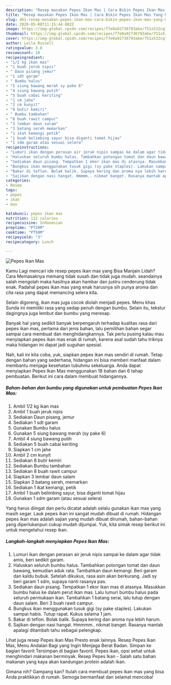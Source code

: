 ```yaml
---
description: "Resep masakan Pepes Ikan Mas | Cara Bikin Pepes Ikan Mas Yang Mudah Dan Praktis"
title: "Resep masakan Pepes Ikan Mas | Cara Bikin Pepes Ikan Mas Yang Mudah Dan Praktis"
slug: 461-resep-masakan-pepes-ikan-mas-cara-bikin-pepes-ikan-mas-yang-mudah-dan-praktis
date: 2020-05-08T11:15:44.002Z
image: https://img-global.cpcdn.com/recipes/f7e0a92736793abe/751x532cq70/pepes-ikan-mas-foto-resep-utama.jpg
thumbnail: https://img-global.cpcdn.com/recipes/f7e0a92736793abe/751x532cq70/pepes-ikan-mas-foto-resep-utama.jpg
cover: https://img-global.cpcdn.com/recipes/f7e0a92736793abe/751x532cq70/pepes-ikan-mas-foto-resep-utama.jpg
author: Leila Russell
ratingvalue: 3.8
reviewcount: 10
recipeingredient:
- "1/2 kg ikan mas"
- "1 buah jeruk nipis"
- " Daun pisang jemur"
- "1 sdt garam"
- " Bumbu halus"
- "5 siung bawang merah sy pake 6"
- "4 siung bawang putih"
- "5 buah cabai keriting"
- "1 cm jahe"
- "2 cm kunyit"
- "8 butir kemiri"
- " Bumbu tambahan"
- "8 buah rawit campur"
- "3 lembar daun salam"
- "3 batang sereh memarkan"
- "1 ikat kemangi petik"
- "1 buah belimbing sayur bisa diganti tomat hijau"
- "1 sdm garam atau sesuai selera"
recipeinstructions:
- "Lumuri ikan dengan perasan air jeruk nipis sampai ke dalam agar tidak amis, beri sedikit garam."
- "Haluskan seluruh bumbu halus. Tambahkan potongan tomat dan daun bawang, kemudian aduk rata. Tambahkan daun kemangi. Beri garam dan kaldu bubuk. Setelah dikukus, rasa asin akan berkurang. Jadi sy beri garam 1 sdm, supaya nanti rasanya pas."
- "Sediakan daun pisang. Tempatkan 1 ekor ikan mas di atasnya. Masukkan bumbu halus ke dalam perut ikan mas. Lalu lumuri bumbu halus pada seluruh permukaan ikan. Tambahkan 1 batang serai, lalu tutup dengan daun salam. Beri 3 buah rawit campur."
- "Bungkus ikan menggunakan tusuk gigi (sy pake staples). Lakukan sampai habis. Tutup rapat. Kukus selama 1 jam."
- "Bakar di teflon. Bolak balik. Supaya kering dan aroma nya lebih harum."
- "Sajikan dengan nasi hangat. Hmmmm.. nikmat banget. Rasanya mantab apalagi ditambah tahu sebagai pelengkap."
categories:
- Resep
tags:
- pepes
- ikan
- mas

katakunci: pepes ikan mas 
nutrition: 112 calories
recipecuisine: Indonesian
preptime: "PT20M"
cooktime: "PT50M"
recipeyield: "3"
recipecategory: Lunch

---
```



![Pepes Ikan Mas](https://img-global.cpcdn.com/recipes/f7e0a92736793abe/751x532cq70/pepes-ikan-mas-foto-resep-utama.jpg)

Kamu Lagi mencari ide resep pepes ikan mas yang Bisa Manjain Lidah? Cara Memasaknya memang tidak susah dan tidak juga mudah. seandainya salah mengolah maka hasilnya akan hambar dan justru cenderung tidak enak. Padahal pepes ikan mas yang enak harusnya sih punya aroma dan cita rasa yang dapat memancing selera kita.

Selain digoreng, ikan mas juga cocok diolah menjadi pepes. Menu khas Sunda ini memiliki rasa yang sedap penuh dengan bumbu. Selain itu, tekstur dagingnya juga lembut dan bumbu yang meresap.

Banyak hal yang sedikit banyak berpengaruh terhadap kualitas rasa dari pepes ikan mas, pertama dari jenis bahan, lalu pemilihan bahan segar sampai cara membuat dan menghidangkannya. Tak perlu pusing kalau mau menyiapkan pepes ikan mas enak di rumah, karena asal sudah tahu triknya maka hidangan ini dapat jadi suguhan spesial.


Nah, kali ini kita coba, yuk, siapkan pepes ikan mas sendiri di rumah. Tetap dengan bahan yang sederhana, hidangan ini bisa memberi manfaat dalam membantu menjaga kesehatan tubuhmu sekeluarga. Anda dapat menyiapkan Pepes Ikan Mas menggunakan 18 bahan dan 6 tahap pembuatan. Berikut ini cara dalam membuat hidangannya.

<!--inarticleads1-->

##### Bahan-bahan dan bumbu yang digunakan untuk pembuatan Pepes Ikan Mas:

1. Ambil 1/2 kg ikan mas
1. Ambil 1 buah jeruk nipis
1. Sediakan  Daun pisang, jemur
1. Sediakan 1 sdt garam
1. Gunakan  Bumbu halus
1. Gunakan 5 siung bawang merah (sy pake 6)
1. Ambil 4 siung bawang putih
1. Sediakan 5 buah cabai keriting
1. Siapkan 1 cm jahe
1. Ambil 2 cm kunyit
1. Sediakan 8 butir kemiri
1. Sediakan  Bumbu tambahan
1. Sediakan 8 buah rawit campur
1. Siapkan 3 lembar daun salam
1. Siapkan 3 batang sereh, memarkan
1. Sediakan 1 ikat kemangi, petik
1. Ambil 1 buah belimbing sayur, bisa diganti tomat hijau
1. Gunakan 1 sdm garam (atau sesuai selera)


Yang harus diingat dan perlu dicatat adalah selalu gunakan ikan mas yang masih segar. Lauk pepes ikan ini sangat mudah dibuat di rumah. Hidangan pepes ikan mas adalah sajian yang mudah dibuat dirumah, bahan-bahan yang diperlukanpun cukup mudah dijumpai. Yuk, kita simak resep berikut ini untuk mengetahui resep ikan. 

<!--inarticleads2-->

##### Langkah-langkah menyiapkan Pepes Ikan Mas:

1. Lumuri ikan dengan perasan air jeruk nipis sampai ke dalam agar tidak amis, beri sedikit garam.
1. Haluskan seluruh bumbu halus. Tambahkan potongan tomat dan daun bawang, kemudian aduk rata. Tambahkan daun kemangi. Beri garam dan kaldu bubuk. Setelah dikukus, rasa asin akan berkurang. Jadi sy beri garam 1 sdm, supaya nanti rasanya pas.
1. Sediakan daun pisang. Tempatkan 1 ekor ikan mas di atasnya. Masukkan bumbu halus ke dalam perut ikan mas. Lalu lumuri bumbu halus pada seluruh permukaan ikan. Tambahkan 1 batang serai, lalu tutup dengan daun salam. Beri 3 buah rawit campur.
1. Bungkus ikan menggunakan tusuk gigi (sy pake staples). Lakukan sampai habis. Tutup rapat. Kukus selama 1 jam.
1. Bakar di teflon. Bolak balik. Supaya kering dan aroma nya lebih harum.
1. Sajikan dengan nasi hangat. Hmmmm.. nikmat banget. Rasanya mantab apalagi ditambah tahu sebagai pelengkap.


Lihat juga resep Pepes ikan Mas Presto enak lainnya. Resep Pepes Ikan Mas, Menu Andalan Bagi yang Ingin Menjaga Berat Badan. Simpan ke bagian favorit Tersimpan di bagian favorit. Pepes ikan, opsi sehat untuk menghindari makanan berminyak. Resep Pepes Ikan - Salah satu bahan makanan yang kaya akan kandungan protein adalah ikan. 

Gimana nih? Gampang kan? Itulah cara membuat pepes ikan mas yang bisa Anda praktikkan di rumah. Semoga bermanfaat dan selamat mencoba!

